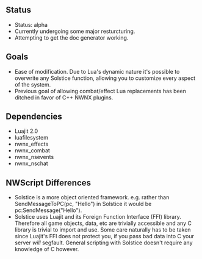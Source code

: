 ## Status
* Status: alpha
* Currently undergoing some major resturcturing.
* Attempting to get the doc generator working.

## Goals
* Ease of modification.  Due to Lua's dynamic nature it's possible to
  overwrite any Solstice function, allowing you to customize every
  aspect of the system.
* Previous goal of allowing combat/effect Lua replacements has been
  ditched in favor of C++ NWNX plugins.
  
## Dependencies
* Luajit 2.0 
* luafilesystem
* nwnx_effects
* nwnx_combat
* nwnx_nsevents
* nwnx_nschat

## NWScript Differences
* Solstice is a more object oriented framework.  e.g. rather than
  SendMessageToPC(pc, "Hello") in Solstice it would be
  pc:SendMessage("Hello").
* Solstice uses Luajit and its Foreign Function Interface (FFI) library.
  Therefore all game objects, data, etc are trivially accessible and any C
  library is trivial to import and use.  Some care naturally has to be
  taken since Luajit's FFI does not protect you, if you pass bad data
  into C your server _will_ segfault. General scripting with Solstice
  doesn't require any knowledge of C however.
